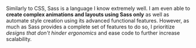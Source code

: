 Similarly to CSS, Sass is a language I know extremely well. I am even able to **create complex animations and layouts using Sass only** as well as automate style creation using its advanced functional features. However, as much as Sass provides a complete set of features to do so, I prioritize *designs that don't hinder ergonomics* and ease code to further increase scalability.
